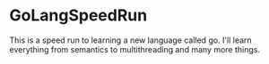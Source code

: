 # GoLangSpeedRun
This is a speed run to learning a new language called go. I'll learn everything from semantics to multithreading and many more things.
